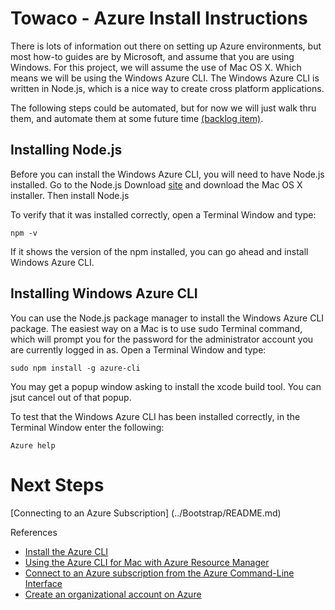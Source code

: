 # Towaco - Azure Install Instructions

There is lots of information out there on setting up Azure environments, but most how-to guides are by Microsoft, and assume that you are using Windows.  For this project, we will assume the use of Mac OS X.  Which means we will be using the Windows Azure CLI.  The Windows Azure CLI is written in Node.js, which is a nice way to create cross platform applications.

The following steps could be automated, but for now we will just walk thru them, and automate them at some future time [(backlog item)](https://github.com/dondemsak/towaco/issues/1).

## Installing Node.js
Before you can install the Windows Azure CLI, you will need to have Node.js installed.  Go to the Node.js Download [site](https://nodejs.org/en/download/) and download the Mac OS X installer.  Then install Node.js

To verify that it was installed correctly, open a Terminal Window and type:
```
npm -v
```

If it shows the version of the npm installed, you can go ahead and install Windows Azure CLI.

## Installing Windows Azure CLI
You can use the Node.js package manager to install the Windows Azure CLI package.  The easiest way on a Mac is to use sudo Terminal command, which will prompt you for the password for the administrator account you are currently logged in as.  Open a Terminal Window and type:

```
sudo npm install -g azure-cli
```

You may get a popup window asking to install the xcode build tool.  You can jsut cancel out of that popup.

To test that the Windows Azure CLI has been installed correctly, in the Terminal Window enter the following:
```
Azure help
```

# Next Steps
[Connecting to an Azure Subscription] (../Bootstrap/README.md)

References
+ [Install the Azure CLI](https://azure.microsoft.com/en-us/documentation/articles/xplat-cli-install/)
+ [Using the Azure CLI for Mac with Azure Resource Manager]( https://azure.microsoft.com/en-us/documentation/articles/xplat-cli-azure-resource-manager/)
+ [Connect to an Azure subscription from the Azure Command-Line Interface](https://azure.microsoft.com/en-us/documentation/articles/xplat-cli-connect/)
+ [Create an organizational account on Azure](https://azure.microsoft.com/en-us/documentation/articles/xplat-cli-connect/#create-an-organizational-account)
